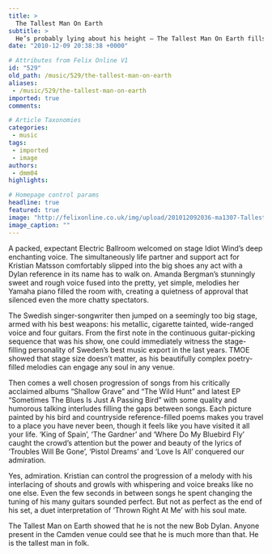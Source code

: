 ```yaml
---
title: >
  The Tallest Man On Earth
subtitle: >
  He’s probably lying about his height – The Tallest Man On Earth fills a corner of Camden with an evening of folk and poetry
date: "2010-12-09 20:38:38 +0000"

# Attributes from Felix Online V1
id: "529"
old_path: /music/529/the-tallest-man-on-earth
aliases:
 - /music/529/the-tallest-man-on-earth
imported: true
comments:

# Article Taxonomies
categories:
 - music
tags:
 - imported
 - image
authors:
 - dmm04
highlights:

# Homepage control params
headline: true
featured: true
image: "http://felixonline.co.uk/img/upload/201012092036-ma1307-Tallestm.jpg"
image_caption: ""
---
```


A packed, expectant Electric Ballroom welcomed on stage Idiot Wind’s deep enchanting voice. The simultaneously life partner and support act for Kristian Matsson comfortably slipped into the big shoes any act with a Dylan reference in its name has to walk on. Amanda Bergman’s stunningly sweet and rough voice fused into the pretty, yet simple, melodies her Yamaha piano filled the room with, creating a quietness of approval that silenced even the more chatty spectators.

The Swedish singer-songwriter then jumped on a seemingly too big stage, armed with his best weapons: his metallic, cigarette tainted, wide-ranged voice and four guitars. From the first note in the continuous guitar-picking sequence that was his show, one could immediately witness the stage-filling personality of Sweden’s best music export in the last years. TMOE showed that stage size doesn’t matter, as his beautifully complex poetry-filled melodies can engage any soul in any venue.

Then comes a well chosen progression of songs from his critically acclaimed albums “Shallow Grave” and “The Wild Hunt” and latest EP “Sometimes The Blues Is Just A Passing Bird” with some quality and humorous talking interludes filling the gaps between songs. Each picture painted by his bird and countryside reference-filled poems makes you travel to a place you have never been, though it feels like you have visited it all your life. ‘King of Spain’, ‘The Gardner’ and ‘Where Do My Bluebird Fly’ caught the crowd’s attention but the power and beauty of the lyrics of ‘Troubles Will Be Gone’, ‘Pistol Dreams’ and ‘Love Is All’ conquered our admiration.

Yes, admiration. Kristian can control the progression of a melody with his interlacing of shouts and growls with whispering and voice breaks like no one else. Even the few seconds in between songs he spent changing the tuning of his many guitars sounded perfect. But not as perfect as the end of his set, a duet interpretation of ‘Thrown Right At Me’ with his soul mate.

The Tallest Man on Earth showed that he is not the new Bob Dylan. Anyone present in the Camden venue could see that he is much more than that. He is the tallest man in folk.
